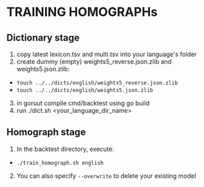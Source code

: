 # TRAINING HOMOGRAPHs

## Dictionary stage

1. copy latest lexicon.tsv and multi.tsv into your language's folder
2. create dummy (empty) weights5_reverse.json.zlib and weights5.json.zlib:
  - `touch ../../dicts/english/weights5_reverse.json.zlib `
  - `touch ../../dicts/english/weights5.json.zlib`
3. in goruut compile cmd/backtest using go build
4. run ./dict.sh <your_language_dir_name>

## Homograph stage

1. In the backtest directory, execute:
  - `./train_homograph.sh english`
2. You can also specify `--overwrite` to delete your existing model

